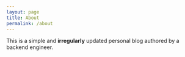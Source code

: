 ```yaml
---
layout: page
title: About
permalink: /about
---
```


This is a simple and **irregularly** updated personal blog authored by a backend engineer.
